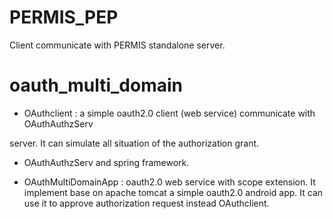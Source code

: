 # PERMIS_PEP

Client communicate with PERMIS standalone server.

# oauth_multi_domain

- OAuth­client : a simple oauth2.0 client (web service) communicate with OAuthAuthzServ 

server. It can simulate all situation of the authorization grant.

- OAuthAuthzServ and spring framework.

- OAuthMultiDomainApp :  oauth2.0 web service with scope extension. It implement base on apache tomcat  a simple oauth2.0 android app. It can use it to approve authorization request instead OAuth­client.
